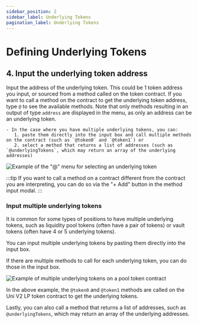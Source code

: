 ```yaml
---
sidebar_position: 2
sidebar_label: Underlying Tokens
pagination_label: Underlying Tokens
---
```


# Defining Underlying Tokens

## 4. Input the underlying token address

Input the address of the underlying token. This could be 1 token address you input, or sourced from a method called on the token contract. If you want to call a method on the contract to get the underlying token address, type `@` to see the available methods. Note that only methods resulting in an output of type `address` are displayed in the menu, as only an address can be an underlying token.

    - In the case where you have multiple underlying tokens, you can:
       1. paste them directly into the input box and call multiple methods on the contract (such as `@token0` and `@token1`) or
       2. select a method that returns a list of addresses (such as `@underlyingTokens`, which may return an array of the underlying addresses)

![Example of the "@" menu for selecting an underlying token](/img/assets/Input-underlying-token-address.png)

:::tip
If you want to call a method on a contract different from the contract you are interpreting, you can do so via the "+ Add" button in the method input modal.
:::

### Input multiple underlying tokens

It is common for some types of positions to have multiple underlying tokens, such as liquidity pool tokens (often have a pair of tokens) or vault tokens (often have 4 or 5 underlying tokens).

You can input multiple underlying tokens by pasting them directly into the input box.

If there are multiple methods to call for each underlying token, you can do those in the input box.

![Example of multiple underlying tokens on a pool token contract](/img/assets/input-your-multiple-underlying-tokens.png)

In the above example, the `@token0` and `@token1` methods are called on the Uni V2 LP token contract to get the underlying tokens.

Lastly, you can also call a method that returns a list of addresses, such as `@underlyingTokens`, which may return an array of the underlying addresses.
